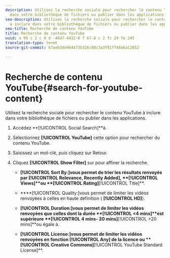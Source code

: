 ```yaml
---
description: Utilisez la recherche sociale pour rechercher le contenu YouTube à inclure
  dans votre bibliothèque de fichiers ou publier dans les applications.
seo-description: Utilisez la recherche sociale pour rechercher le contenu YouTube
  à inclure dans votre bibliothèque de fichiers ou publier dans les applications.
seo-title: Recherche de contenu YouTube
title: Recherche de contenu YouTube
uuid: a 99 c 2 c 0 d -4647-4432-8 f 67-8 c 2 fc 29 fe 245
translation-type: tm+mt
source-git-commit: 67aeb3de964473b326c88c3a3f81ff48a6a12652

---
```



# Recherche de contenu YouTube{#search-for-youtube-content}

Utilisez la recherche sociale pour rechercher le contenu YouTube à inclure dans votre bibliothèque de fichiers ou publier dans les applications.

1. Accédez **[!UICONTROL Social Search]**à.
1. Sélectionnez **[!UICONTROL YouTube]** cette option pour rechercher du contenu YouTube.
1. Saisissez un mot-clé, puis cliquez sur Retour.
1. Cliquez **[!UICONTROL Show Filter]** sur pour affiner la recherche.

   * ****[!UICONTROL Sort By:]vous permet de trier les résultats renvoyés par **[!UICONTROL Relevance, Recently Added]**, **[!UICONTROL Views]**ou **[!UICONTROL Rating]****[!UICONTROL Title]**.

   * ****[!UICONTROL Quality:]vous permet de limiter les vidéos renvoyées à celles en haute définition ( **[!UICONTROL HD]**).

   * ****[!UICONTROL Duration:]vous permet de limiter les vidéos renvoyées que celles dont la durée **[!UICONTROL <4 mins]**est supérieure **[!UICONTROL 4 mins- 20 mins]****[!UICONTROL >20 mins]**ou égale à.

   * ****[!UICONTROL License:]vous permet de limiter les vidéos renvoyées en fonction **[!UICONTROL Any]** de la licence ou **[!UICONTROL Creative Commons]****[!UICONTROL YouTube Standard License]**.

